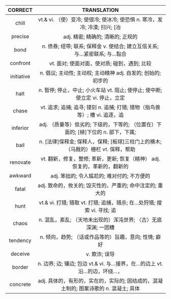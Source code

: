 |   CORRECT  |                                      TRANSLATION                                      |
|:----------:|:-------------------------------------------------------------------------------------:|
|    chill   |       vt.& vi. （使）变冷; 使很冷; 使冰冷; 使恐惧 n. 寒冷，发冷; 冷漠; 扫兴; [冶      |
|   precise  |                           adj. 精密; 精确的; 清晰的; 正规的                           |
|    bond    |       n. 债券; 纽带; 联系; 保释金 v. 使结合; 建立互信关系; 与…紧密联系; 与…黏合       |
|  confront  |                      vt. 面对; 使面对面，使对质; 碰到，遇到; 比较                     |
| initiative |             n. 倡议; 主动性; 主动权; 主动精神 adj. 自发的; 创始的; 初步的             |
|    halt    |     n. 暂停; 停止，中止; 小火车站 vt. 阻止; 使停止; 使中断; 使立定 vi. 停止，立定     |
|    chase   |      vt. 追求; 追捕; 追寻; 镂刻 n. 追捕; 打猎; 猎物（指鸟兽等）; 槽 vi. 追逐，追      |
|  inferior  |   adj. （质量等）低劣的; 下级的，下等的; （位置在）下面的; [植]下位的 n. 部下，下属;  |
|    bail    |   n. [法律]保释金; 保释人，保释; [板球]三柱门上的横木; （马厩的）栅栏 vt. 保释，帮助  |
|  renovate  |       vt. 翻新，修复，整修; 革新，更新; 恢复（精神） adj. 恢复的，革新的，翻新的      |
|   awkward  |                      adj. 笨拙的; 令人尴尬的; 难对付的; 不方便的                      |
|    fatal   |               adj. 致命的，攸关的; 毁灭性的，严重的; 命中注定的; 重大的               |
|    hunt    |         vt.& vi. 打猎; 猎取 vt. 打猎; 追捕，猎杀; 在…处狩猎; 搜索 vi. 寻找; 追        |
|    chaos   |            n. 混乱，紊乱; （天地未出现的）浑沌世界; 〈古〉无底深渊; 一团糟            |
|  tendency  |                 n. 倾向，趋势; （话或作品等的）旨趣，意向; 性情; 癖好                 |
|   deceive  |                                     v. 欺诈; 误导                                     |
|   border   |        n. 边界; 边; 镶边; 包边 vt.& vi. 与…接界，在…的边上 vt. 沿…的边，环绕…，       |
|  concrete  | adj. 具体的，有形的，实在的，实际的; 固结成的，混凝土制的; 图案诗歌的 n. 混凝土; 具体 |
